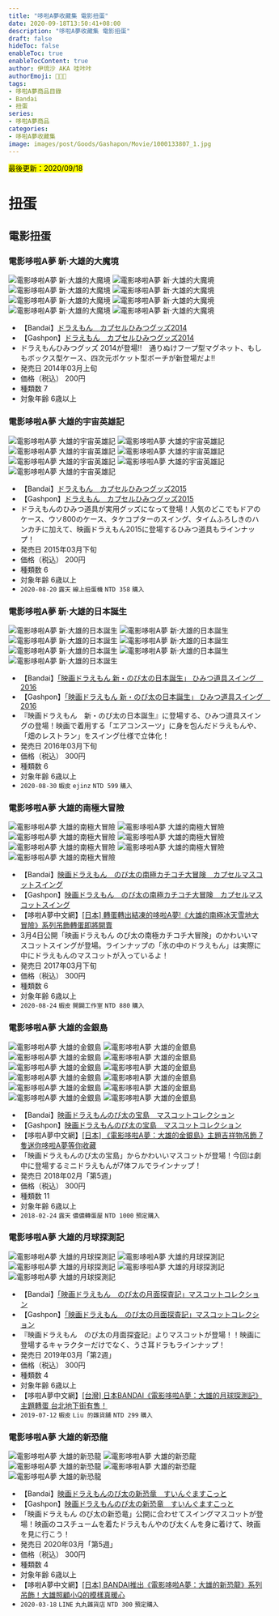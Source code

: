 ```yaml
---
title: "哆啦A夢收藏集 電影扭蛋"
date: 2020-09-18T13:50:41+08:00
description: "哆啦A夢收藏集 電影扭蛋"
draft: false
hideToc: false
enableToc: true
enableTocContent: true
author: 伊琉沙 AKA 哇咔咔
authorEmoji: 👩🏿‍🚀
tags: 
- 哆啦A夢商品目錄
- Bandai
- 扭蛋
series:
- 哆啦A夢商品
categories:
- 哆啦A夢收藏集
image: images/post/Goods/Gashapon/Movie/1000133807_1.jpg
---
```

<mark>最後更新：2020/09/18</mark>

# 扭蛋
## 電影扭蛋
### 電影哆啦A夢 新·大雄的大魔境
![電影哆啦A夢 新·大雄的大魔境](/images/post/Goods/Gashapon/Movie/1000087570_1.jpg)
![電影哆啦A夢 新·大雄的大魔境](/images/post/Goods/Gashapon/Movie/1000087570_2.jpg)
![電影哆啦A夢 新·大雄的大魔境](/images/post/Goods/Gashapon/Movie/1000087570_3.jpg)
![電影哆啦A夢 新·大雄的大魔境](/images/post/Goods/Gashapon/Movie/1000087570_4.jpg)
![電影哆啦A夢 新·大雄的大魔境](/images/post/Goods/Gashapon/Movie/1000087570_5.jpg)
![電影哆啦A夢 新·大雄的大魔境](/images/post/Goods/Gashapon/Movie/1000087570_6.jpg)
![電影哆啦A夢 新·大雄的大魔境](/images/post/Goods/Gashapon/Movie/1000087570_7.jpg)
![電影哆啦A夢 新·大雄的大魔境](/images/post/Goods/Gashapon/Movie/1000087570_8.jpg)
+ 【Bandai】[ドラえもん　カプセルひみつグッズ2014](https://www.bandai.co.jp/catalog/item.php?jan_cd=4543112849649000)
+ 【Gashpon】[ドラえもん　カプセルひみつグッズ2014](https://gashapon.jp/products/detail.html?jan_code=4543112849649000)
+ ドラえもんひみつグッズ 2014が登場!!　通りぬけフープ型マグネット、もしもボックス型ケース、四次元ポケット型ポーチが新登場だよ!!
+ 発売日 2014年03月上旬
+ 価格（税込） 200円
+ 種類数 7
+ 対象年齢 6歳以上

### 電影哆啦A夢 大雄的宇宙英雄記
![電影哆啦A夢 大雄的宇宙英雄記](/images/post/Goods/Gashapon/Movie/1000096471_1.jpg)
![電影哆啦A夢 大雄的宇宙英雄記](/images/post/Goods/Gashapon/Movie/1000096471_2.jpg)
![電影哆啦A夢 大雄的宇宙英雄記](/images/post/Goods/Gashapon/Movie/1000096471_3.jpg)
![電影哆啦A夢 大雄的宇宙英雄記](/images/post/Goods/Gashapon/Movie/1000096471_4.jpg)
![電影哆啦A夢 大雄的宇宙英雄記](/images/post/Goods/Gashapon/Movie/1000096471_5.jpg)
![電影哆啦A夢 大雄的宇宙英雄記](/images/post/Goods/Gashapon/Movie/1000096471_6.jpg)
![電影哆啦A夢 大雄的宇宙英雄記](/images/post/Goods/Gashapon/Movie/1000096471_7.jpg)
+ 【Bandai】[ドラえもん　カプセルひみつグッズ2015](https://www.bandai.co.jp/catalog/item.php?jan_cd=4543112957092000)
+ 【Gashpon】[ドラえもん　カプセルひみつグッズ2015](https://gashapon.jp/products/detail.html?jan_code=4543112957092000)
+ ドラえもんのひみつ道具が実用グッズになって登場！人気のどこでもドアのケース、ウソ800のケース、タケコプターのスイング、タイムふろしきのハンカチに加えて、映画ドラえもん2015に登場するひみつ道具もラインナップ！
+ 発売日 2015年03月下旬
+ 価格（税込） 200円
+ 種類数 6
+ 対象年齢 6歳以上
+ `2020-08-20` `露天` `線上扭蛋機` `NTD 358` `購入`

### 電影哆啦A夢 新·大雄的日本誕生
![電影哆啦A夢 新·大雄的日本誕生](/images/post/Goods/Gashapon/Movie/1000103124_1.jpg)
![電影哆啦A夢 新·大雄的日本誕生](/images/post/Goods/Gashapon/Movie/1000103124_2.jpg)
![電影哆啦A夢 新·大雄的日本誕生](/images/post/Goods/Gashapon/Movie/1000103124_3.jpg)
![電影哆啦A夢 新·大雄的日本誕生](/images/post/Goods/Gashapon/Movie/1000103124_4.jpg)
![電影哆啦A夢 新·大雄的日本誕生](/images/post/Goods/Gashapon/Movie/1000103124_5.jpg)
![電影哆啦A夢 新·大雄的日本誕生](/images/post/Goods/Gashapon/Movie/1000103124_6.jpg)
![電影哆啦A夢 新·大雄的日本誕生](/images/post/Goods/Gashapon/Movie/1000103124_7.jpg)
+ 【Bandai】[「映画ドラえもん 新・のび太の日本誕生」 ひみつ道具スイング　2016](https://www.bandai.co.jp/catalog/item.php?jan_cd=4549660030607000)
+ 【Gashpon】[「映画ドラえもん 新・のび太の日本誕生」 ひみつ道具スイング　2016](https://gashapon.jp/products/detail.html?jan_code=4549660030607000)
+ 『映画ドラえもん　新・のび太の日本誕生』に登場する、ひみつ道具スイングの登場！映画で着用する「エアコンスーツ」に身を包んだドラえもんや、「畑のレストラン」をスイング仕様で立体化！
+ 発売日 2016年03月下旬
+ 価格（税込） 300円
+ 種類数 6
+ 対象年齢 6歳以上
+ `2020-08-30` `蝦皮` `ejinz` `NTD 599` `購入`

### 電影哆啦A夢 大雄的南極大冒險
![電影哆啦A夢 大雄的南極大冒險](/images/post/Goods/Gashapon/Movie/1000113408_1.jpg)
![電影哆啦A夢 大雄的南極大冒險](/images/post/Goods/Gashapon/Movie/1000113408_2.jpg)
![電影哆啦A夢 大雄的南極大冒險](/images/post/Goods/Gashapon/Movie/1000113408_3.jpg)
![電影哆啦A夢 大雄的南極大冒險](/images/post/Goods/Gashapon/Movie/1000113408_4.jpg)
![電影哆啦A夢 大雄的南極大冒險](/images/post/Goods/Gashapon/Movie/1000113408_5.jpg)
![電影哆啦A夢 大雄的南極大冒險](/images/post/Goods/Gashapon/Movie/1000113408_6.jpg)
![電影哆啦A夢 大雄的南極大冒險](/images/post/Goods/Gashapon/Movie/1000113408_7.jpg)
+ 【Bandai】[映画ドラえもん　のび太の南極カチコチ大冒険　カプセルマスコットスイング](https://www.bandai.co.jp/catalog/item.php?jan_cd=4549660131311000)
+ 【Gashpon】[映画ドラえもん　のび太の南極カチコチ大冒険　カプセルマスコットスイング](https://gashapon.jp/products/detail.html?jan_code=4549660131311000)
+ 【哆啦A夢中文網】[[日本] 轉蛋轉出結凍的哆啦A夢!《大雄的南極冰天雪地大冒險》系列吊飾轉蛋即將開賣](https://chinesedora.com/news/6283.htm)
+ 3月4日公開「映画ドラえもん のび太の南極カチコチ大冒険」のかわいいマスコットスイングが登場。ラインナップの「氷の中のドラえもん」は実際に中にドラえもんのマスコットが入っているよ！
+ 発売日 2017年03月下旬
+ 価格（税込） 300円
+ 種類数 6
+ 対象年齢 6歳以上
+ `2020-08-24` `蝦皮` `開闢工作室` `NTD 880` `購入`

### 電影哆啦A夢 大雄的金銀島
![電影哆啦A夢 大雄的金銀島](/images/post/Goods/Gashapon/Movie/1000123089_1.jpg)
![電影哆啦A夢 大雄的金銀島](/images/post/Goods/Gashapon/Movie/1000123089_2.jpg)
![電影哆啦A夢 大雄的金銀島](/images/post/Goods/Gashapon/Movie/1000123089_3.jpg)
![電影哆啦A夢 大雄的金銀島](/images/post/Goods/Gashapon/Movie/1000123089_4.jpg)
![電影哆啦A夢 大雄的金銀島](/images/post/Goods/Gashapon/Movie/1000123089_5.jpg)
![電影哆啦A夢 大雄的金銀島](/images/post/Goods/Gashapon/Movie/1000123089_6.jpg)
![電影哆啦A夢 大雄的金銀島](/images/post/Goods/Gashapon/Movie/1000123089_7.jpg)
![電影哆啦A夢 大雄的金銀島](/images/post/Goods/Gashapon/Movie/1000123089_8.jpg)
![電影哆啦A夢 大雄的金銀島](/images/post/Goods/Gashapon/Movie/1000123089_9.jpg)
![電影哆啦A夢 大雄的金銀島](/images/post/Goods/Gashapon/Movie/1000123089_10.jpg)
![電影哆啦A夢 大雄的金銀島](/images/post/Goods/Gashapon/Movie/1000123089_11.jpg)
![電影哆啦A夢 大雄的金銀島](/images/post/Goods/Gashapon/Movie/1000123089_12.jpg)
+ 【Bandai】[映画ドラえもんのび太の宝島　マスコットコレクション](https://www.bandai.co.jp/catalog/item.php?jan_cd=4549660243557000)
+ 【Gashpon】[映画ドラえもんのび太の宝島　マスコットコレクション](https://gashapon.jp/products/detail.html?jan_code=4549660243557000)
+ 【哆啦A夢中文網】[[日本] 《電影哆啦A夢：大雄的金銀島》主題吉祥物吊飾 7隻迷你哆啦A夢等你收藏](https://chinesedora.com/news/7239.htm)
+ 「映画ドラえもんのび太の宝島」からかわいいマスコットが登場！今回は劇中に登場するミニドラえもんが7体フルでラインナップ！
+ 発売日 2018年02月「第5週」
+ 価格（税込） 300円
+ 種類数 11
+ 対象年齢 6歳以上
+ `2018-02-24` `露天` `儂儂轉蛋屋` `NTD 1000` `預定購入`

### 電影哆啦A夢 大雄的月球探測記
![電影哆啦A夢 大雄的月球探測記](/images/post/Goods/Gashapon/Movie/1000133807_1.jpg)
![電影哆啦A夢 大雄的月球探測記](/images/post/Goods/Gashapon/Movie/1000133807_2.jpg)
![電影哆啦A夢 大雄的月球探測記](/images/post/Goods/Gashapon/Movie/1000133807_3.jpg)
![電影哆啦A夢 大雄的月球探測記](/images/post/Goods/Gashapon/Movie/1000133807_4.jpg)
![電影哆啦A夢 大雄的月球探測記](/images/post/Goods/Gashapon/Movie/1000133807_5.jpg)
+ 【Bandai】[「映画ドラえもん　のび太の月面探査記」マスコットコレクション](https://www.bandai.co.jp/catalog/item.php?jan_cd=4549660346210000)
+ 【Gashpon】[「映画ドラえもん　のび太の月面探査記」マスコットコレクション](https://gashapon.jp/products/detail.html?jan_code=4549660346210000)
+ 『映画ドラえもん　のび太の月面探査記』よりマスコットが登場！！映画に登場するキャラクターだけでなく、うさ耳ドラもラインナップ！
+ 発売日 2019年03月「第2週」
+ 価格（税込） 300円
+ 種類数 4
+ 対象年齢 6歳以上
+ 【哆啦A夢中文網】[[台灣] 日本BANDAI《電影哆啦A夢：大雄的月球探測記》主題轉蛋 台北地下街有售！](https://chinesedora.com/news/9456.htm)
+ `2019-07-12` `蝦皮` `Liu 的雜貨舖` `NTD 299` `購入`

### 電影哆啦A夢 大雄的新恐龍
![電影哆啦A夢 大雄的新恐龍](/images/post/Goods/Gashapon/Movie/1000144003_1.jpg)
![電影哆啦A夢 大雄的新恐龍](/images/post/Goods/Gashapon/Movie/1000144003_2.jpg)
![電影哆啦A夢 大雄的新恐龍](/images/post/Goods/Gashapon/Movie/1000144003_3.jpg)
![電影哆啦A夢 大雄的新恐龍](/images/post/Goods/Gashapon/Movie/1000144003_4.jpg)
![電影哆啦A夢 大雄的新恐龍](/images/post/Goods/Gashapon/Movie/1000144003_5.jpg)
+ 【Bandai】[映画ドラえもんのび太の新恐竜　すいんぐますこっと](https://www.bandai.co.jp/catalog/item.php?jan_cd=4549660467557000)
+ 【Gashpon】[映画ドラえもんのび太の新恐竜　すいんぐますこっと](https://gashapon.jp/products/detail.html?jan_code=4549660467557000)
+ 「映画ドラえもん のび太の新恐竜」公開に合わせてスイングマスコットが登場！映画のコスチュームを着たドラえもんやのび太くんを身に着けて、映画を見に行こう！
+ 発売日 2020年03月「第5週」
+ 価格（税込） 300円
+ 種類数 4
+ 対象年齢 6歳以上
+ 【哆啦A夢中文網】[[日本] BANDAI推出《電影哆啦A夢：大雄的新恐龍》系列吊飾！大雄照顧小Q的模樣真暖心](https://chinesedora.com/news/19122.htm)
+ `2020-03-18` `LINE` `丸丸雜貨店` `NTD 300` `預定購入`
